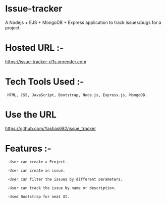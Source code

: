 # Issue-tracker 
   
   A Nodejs + EJS + MongoDB + Express application to track issues/bugs for a project.
   
# Hosted URL :- 
 
   https://issue-tracker-cl1s.onrender.com
  

# Tech Tools Used :- 
    
     HTML, CSS, JavaScript, Bootstrap, Node.js, Express.js, MongoDB.
     

     
# Use the URL 

    
   https://github.com/Yashas682/issue_tracker
   
# Features :- 

     
     -User can create a Project.

     -User can create an issue.

     -User can filter the issues by different parameters.

     -User can track the issue by name or description.

     -Used Bootstrap for neat UI.
